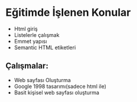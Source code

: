 # Eğitimde İşlenen Konular
- Html giriş
- Listelerle çalışmak
- Emmet yapısı
- Semantic HTML etiketleri

 ## Çalışmalar:
- Web sayfası Oluşturma
- Google 1998 tasarımı(sadece html ile)
- Basit kişisel web sayfası oluşturma 
